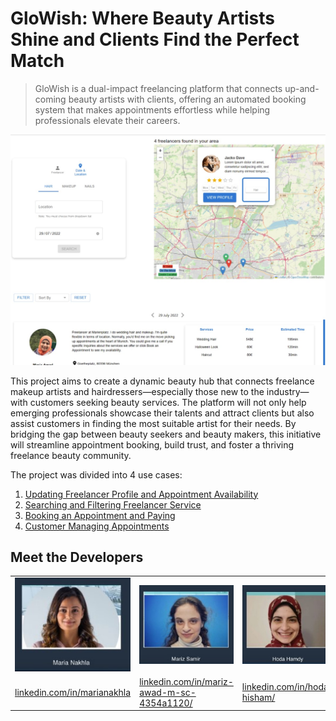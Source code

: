 # GloWish: Where Beauty Artists Shine and Clients Find the Perfect Match
> GloWish is a dual-impact freelancing platform that connects up-and-coming beauty artists with clients, offering an automated booking system that makes appointments effortless while helping professionals elevate their careers.


![search-freelancer-view](images/search-freelancer-view.jpg)

This project aims to create a dynamic beauty hub that connects freelance makeup artists and hairdressers—especially those new to the industry—with customers seeking beauty services. The platform will not only help emerging professionals showcase their talents and attract clients but also assist customers in finding the most suitable artist for their needs. By bridging the gap between beauty seekers and beauty makers, this initiative will streamline appointment booking, build trust, and foster a thriving freelance beauty community.

The project was divided into 4 use cases:
1. [Updating Freelancer Profile and Appointment Availability](use_case1.md#use-case-1-updating-freelancer-profile-and-appointment-availability)
2. [Searching and Filtering Freelancer Service](use_case2.md#use-case-2-searching-and-filtering-freelancer-service)
3. [Booking an Appointment and Paying](use_case3.md#use-case-3-booking-an-appointment-and-paying)
4. [Customer Managing Appointments](use_case4.md#use-case-4-customer-managing-appointments)

## Meet the Developers
|  |  |  |
|---------|---------|---------|
|![dev1](images/maria-nakhla.jpg) |  ![alt text](images/mariz-awad.jpg)| ![alt text](images/hoda-hamdy.jpg) | 
| [linkedin.com/in/marianakhla](https://www.linkedin.com/in/marianakhla/)  | [linkedin.com/in/mariz-awad-m-sc-4354a1120/](https://www.linkedin.com/in/mariz-awad-m-sc-4354a1120/)  | [linkedin.com/in/hoda-hisham/](https://www.linkedin.com/in/hoda-hisham/)  |

